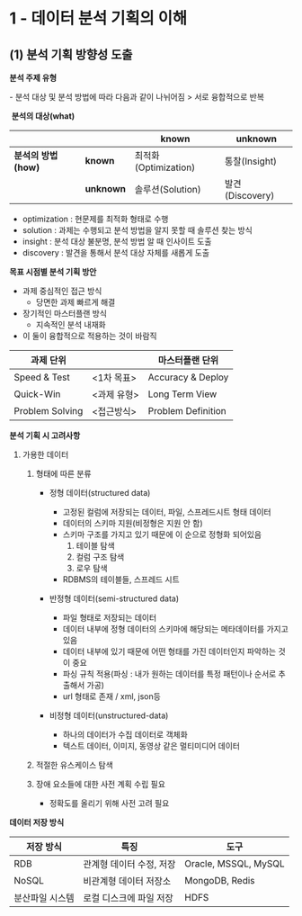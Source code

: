 # 1 - 데이터 분석 기획의 이해



## (1) 분석 기획 방향성 도출



**분석 주제 유형**

\- 분석 대상 및 분석 방법에 따라 다음과 같이 나뉘어짐 > 서로 융합적으로 반복

​																				          **분석의 대상(what)**

|                      |             | known                | unknown         |
| -------------------- | ----------- | -------------------- | --------------- |
| **분석의 방법(how)** | **known**   | 최적화(Optimization) | 통찰(Insight)   |
|                      | **unknown** | 솔루션(Solution)     | 발견(Discovery) |



- optimization : 현문제를 최적화 형태로 수행
- solution : 과제는 수행되고 분석 방법을 알지 못할 때 솔루션 찾는 방식
- insight : 분석 대상 불분명, 분석 방법 알 때 인사이트 도출
- discovery : 발견을 통해서 분석 대상 자체를 새롭게 도출



**목표 시점별 분석 기획 방안**

- 과제 중심적인 접근 방식
  - 당면한 과제 빠르게 해결
- 장기적인 마스터플랜 방식
  - 지속적인 분석 내재화
- 이 둘이 융합적으로 적용하는 것이 바람직

| 과제 단위       |             | 마스터플랜 단위    |
| --------------- | ----------- | ------------------ |
| Speed & Test    | <1차 목표>  | Accuracy & Deploy  |
| Quick-Win       | <과제 유형> | Long Term View     |
| Problem Solving | <접근방식>  | Problem Definition |



**분석 기획 시 고려사항**

1. 가용한 데이터

   1. 형태에 따른 분류

      - 정형 데이터(structured data)
        - 고정된 컬럼에 저장되는 데이터, 파일, 스프레드시트 형태 데이터
        - 데이터의 스키마 지원(비정형은 지원 안 함)
        - 스키마 구조를 가지고 있기 때문에 이 순으로 정형화 되어있음
          1. 테이블 탐색
          2. 컬럼 구조 탐색
          3. 로우 탐색
        - RDBMS의 테이블들, 스프레드 시트

      - 반정형 데이터(semi-structured data)
        - 파일 형태로 저장되는 데이터
        - 데이터 내부에 정형 데이터의 스키마에 해당되는 메타데이터를 가지고 있음
        - 데이터 내부에 있기 때문에 어떤 형태를 가진 데이터인지 파악하는 것이 중요
        - 파싱 규칙 적용(파싱 : 내가 원하는 데이터를 특정 패턴이나 순서로 추출해서 가공)
        - url 형태로 존재 / xml, json등

      - 비정형 데이터(unstructured-data)
        - 하나의 데이터가 수집 데이터로 객체화
        - 텍스트 데이터, 이미지, 동영상 같은 멀티미디어 데이터

   2. 적절한 유스케이스 탐색

   3. 장애 요소들에 대한 사전 계획 수립 필요

      - 정확도를 올리기 위해 사전 고려 필요



**데이터 저장 방식**

| 저장 방식       | 특징                     | 도구                 |
| --------------- | ------------------------ | -------------------- |
| RDB             | 관계형 데이터 수정, 저장 | Oracle, MSSQL, MySQL |
| NoSQL           | 비관계형 데이터 저장소   | MongoDB, Redis       |
| 분산파일 시스템 | 로컬 디스크에 파일 저장  | HDFS                 |



